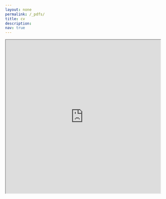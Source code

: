 ```yaml
---
layout: none
permalink: /_pdfs/
title: cv
description: 
nav: true
---
```


<iframe src="https://ltang500.github.io/_pdfs/CV.pdf" width="100%" height="500px"></iframe>